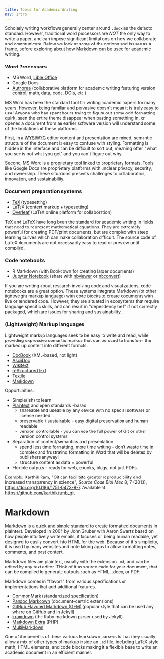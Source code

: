 ```yaml
---
title: Tools for Academic Writing
nav: Intro
--- 
```


Scholarly writing workflows generally center around `.docx` as the defacto standard.
However, traditional word processors are *NOT* the only way to write a paper, and can impose significant limitations on how we collaborate and communicate.
Below we look at some of the options and issues as a frame, before exploring about how Markdown can be used for academic writing.

### Word Processors

- MS Word, [Libre Office](https://www.libreoffice.org/)
- Google Docs
- [Authorea](https://www.authorea.com/) (collaborative platform for academic writing featuring version control, math, data, code, DOIs, etc.)

MS Word has been the standard tool for writing academic papers for many years.
However, being familiar and pervasive doesn't mean it is truly easy to use!
Anyone who has spent hours trying to figure out some odd formatting quirk, seen the entire theme disappear when pasting something in, or opened a document from an earlier software version will understand some of the limitations of these platforms.

First, in a [WYSIWYG](https://en.wikipedia.org/wiki/WYSIWYG) editor content and presentation are mixed, semantic structure of the document is easy to confuse with styling.
Formatting is hidden in the interface and can be difficult to sort out, meaning often "what you see is not what you get" and you can't figure out why.

Second, MS Word is a [proprietary](https://www.gnu.org/proprietary/proprietary.en.html) tool linked to proprietary formats.
Tools like Google Docs are proprietary platforms with unclear privacy, security, and ownership.
These situations presents challenges to collaboration, innovation, and sustainability.

### Document preparation systems

- [TeX](http://tug.org/) (typesetting)
- [LaTeX](https://www.latex-project.org/) (content markup + typesetting)
- [Overleaf](https://www.overleaf.com/) (LaTeX online platform for collaboration)

TeX and LaTeX have long been the standard for academic writing in fields that need to represent mathematical equations.
They are extremely powerful for creating PDF/print documents, but are complex with steep learning curves which can make collaboration difficult. 
The source code of LaTeX documents are not necessarily easy to read or preview until compiled.

### Code notebooks

- [R Markdown](https://rmarkdown.rstudio.com/) (with [Bookdown](https://bookdown.org/) for creating larger documents)
- [Jupyter Notebook](https://jupyter.org/) (share with [nbviewer](https://nbviewer.jupyter.org/) or [nbconvert](https://nbconvert.readthedocs.io/en/latest/))

If you are writing about research involving code and visualizations, code notebooks are a great option. 
These systems integrate Markdown (or other lightweight markup language) with code blocks to create documents with live or rendered code.
However, they are situated in ecosystems that require language specific skills, and can result in "dependency hell" if not correctly packaged, which are issues for sharing and sustainability. 

### (Lightweight) Markup languages

Lightweight markup languages seek to be easy to write and read, while providing expressive semantic markup that can be used to transform the marked up content into different formats. 

- [DocBook](https://en.wikipedia.org/wiki/DocBook) (XML-based, not light)
- [AsciiDoc](http://asciidoc.org/)
- [Wikitext](https://en.wikipedia.org/wiki/Help:Wikitext)
- [reStructuredText](http://docutils.sourceforge.net/docs/ref/rst/introduction.html)
- [Textile](https://textile-lang.com/)
- [Markdown](https://daringfireball.net/projects/markdown/)

Opportunities:

- Simple(ish) to learn
- [Plaintext](https://en.wikipedia.org/wiki/Plain_text) and open standards -based
    - shareable and useable by any device with no special software or license needed
    - preservable / sustainable - easy digital preservation and human readable
    - version controllable - you can use the full power of Git or other version control systems
- Separation of content/semantics and presentation
    - spend less time formatting, more time writing - don't waste time in complex and frustrating formatting in Word that will be deleted by publishers anyway!
    - structure content as data = powerful
- Flexible outputs - ready for web, ebooks, blogs, not just PDFs.

Example: 
Karthik Ram, "Git can facilitate greater reproducibility and increased transparency in science", *Source Code Biol Med* 8, 7 (2013), https://doi.org/10.1186/1751-0473-8-7. Available at <https://github.com/karthik/smb_git>

# Markdown

[Markdown](https://daringfireball.net/projects/markdown/) is a quick and simple standard to create formatted documents in plaintext.
Developed in 2004 by John Gruber with Aaron Swartz based on how people intuitively write emails, it focuses on being human readable, yet designed to easily convert into HTML for the web.
Because of it's simplicity, it is used by many websites and note taking apps to allow formatting notes, comments, and post content. 

Markdown files are plaintext, usually with the extension `.md`, and can be edited by any text editor.
Think of it as source code for your document, that can be compiled to generate outputs such as HTML, .docx, or PDF.

Markdown comes in "flavors" from various specifications or implementations that add additional features. 

- [CommonMark](https://commonmark.org/) (standardized specification)
- [Pandoc Markdown](https://pandoc.org/MANUAL.html#pandocs-markdown) (document-centric extensions)
- [GitHub Flavored Markdown (GFM)](https://github.github.com/gfm/) (popular style that can be used any where on GitHub and in Jekyll)
- [kramdown](https://kramdown.gettalong.org/syntax.html) (the Ruby markdown parser used by Jekyll)
- [Markdown Extra](https://michelf.ca/projects/php-markdown/extra/) (PHP)
- [MultiMarkdown](https://fletcherpenney.net/multimarkdown/)

One of the benefits of these various Markdown parsers is that they usually allow a mix of other types of markup inside an `.md` file, including LaTeX style math, HTML elements, and code blocks making it a flexible base to write an academic document in an efficient manner.
